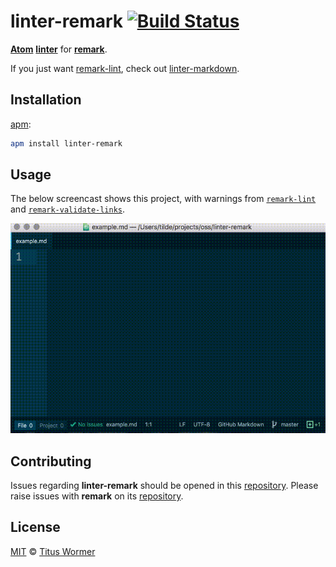 # linter-remark [![Build Status][travis-badge]][travis]

<!--lint disable heading-increment no-duplicate-headings list-item-spacing-->

[**Atom**][atom] [**linter**][linter] for [**remark**][remark].

If you just want [remark-lint][], check out [linter-markdown][].

## Installation

[apm][apm-install]:

```bash
apm install linter-remark
```

## Usage

The below screencast shows this project, with warnings from
[`remark-lint`][remark-lint] and
[`remark-validate-links`][remark-validate-links].

![screencast](./screencast.gif)

## Contributing

Issues regarding **linter-remark** should be opened in this
[repository][linter-issues].
Please raise issues with **remark** on its [repository][remark-issues].

## License

[MIT][license] © [Titus Wormer][author]

<!-- Definitions -->

[travis-badge]: https://img.shields.io/travis/wooorm/linter-remark.svg

[travis]: https://travis-ci.org/wooorm/linter-remark

[apm-install]: https://github.com/atom/apm

[license]: LICENSE

[author]: http://wooorm.com

[atom]: https://atom.io

[remark]: https://github.com/wooorm/remark

[linter]: https://github.com/steelbrain/linter

[remark-lint]: https://github.com/wooorm/remark-lint

[remark-validate-links]: https://github.com/wooorm/remark-validate-links

[linter-markdown]: https://github.com/AtomLinter/linter-markdown

[linter-issues]: https://github.com/wooorm/linter-remark/issues

[remark-issues]: https://github.com/wooorm/remark/issues
